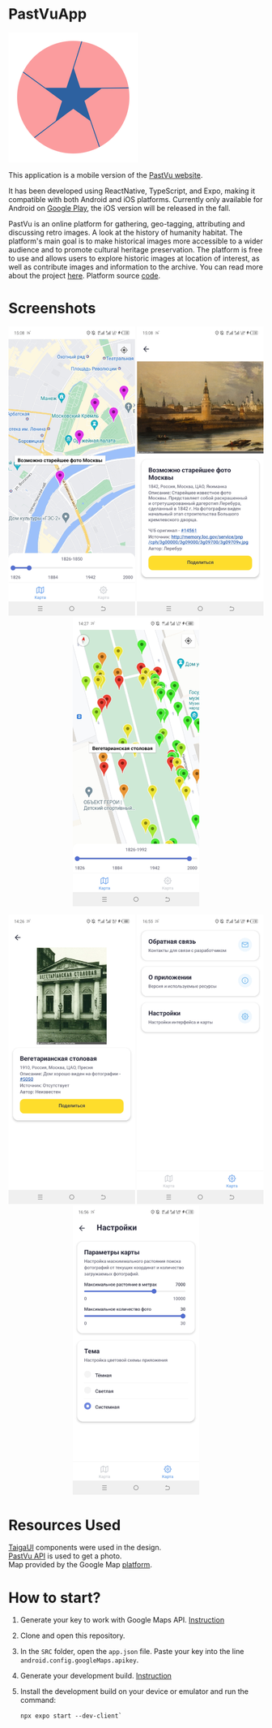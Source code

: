 # PastVuApp

![A blue star in a pink circle](img/logo.png)

This application is a mobile version of the [PastVu
website](https://pastvu.com/).

It has been developed using ReactNative, TypeScript, and Expo, making it
compatible with both Android and iOS platforms. Currently only available for
Android on [Google
Play](https://play.google.com/store/apps/details?id=com.pelixpng.PastVuApp),
the iOS version will be released in the fall.

PastVu is an online platform for gathering, geo-tagging, attributing and
discussing retro images. A look at the history of humanity habitat. The
platform's main goal is to make historical images more accessible to a wider
audience and to promote cultural heritage preservation. The platform is free to
use and allows users to explore historic images at location of interest, as
well as contribute images and information to the archive. You can read more
about the project [here](https://docs.pastvu.com/en/about). Platform source
[code](https://github.com/PastVu).

# Screenshots

<p align="center">
  <img src="img/1.jpg" width="250" />
  <img src="img/2.jpg" width="250" /> 
  <img src="img/3.jpg" width="250" />
</p>

<p align="center">
  <img src="img/4.jpg" width="250" />
  <img src="img/5.jpg" width="250" /> 
  <img src="img/6.jpg" width="250" />
</p>

# Resources Used

[TaigaUI](https://taiga-ui.dev/) components were used in the design.  
[PastVu API](https://docs.pastvu.com/dev/api) is used to get a photo.  
Map provided by the Google Map [platform](https://developers.google.com/maps).  

# How to start?

1. Generate your key to work with Google Maps API.
   [Instruction](https://docs.expo.dev/versions/latest/sdk/map-view/#deploy-app-with-google-maps)
2. Clone and open this repository.
3. In the `SRC` folder, open the `app.json` file. Paste your key into the line
   `android.config.googleMaps.apikey`.
4. Generate your development build.
   [Instruction](https://docs.expo.dev/develop/development-builds/create-a-build/)
5. Install the development build on your device or emulator and run the
   command: 

    ```
    npx expo start --dev-client`
    ```
